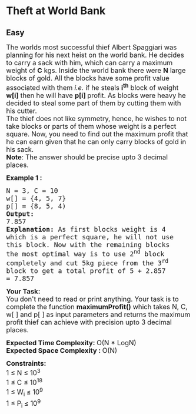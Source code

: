 # Theft at World Bank
## Easy 
<div class="problem-statement">
                <p></p><p><span style="font-size:18px">The worlds most successful thief Albert Spaggiari was planning for his next heist on the world bank. He decides to carry a sack with him, which can carry a maximum weight&nbsp;of <strong>C</strong> kgs. Inside the world bank there were <strong>N</strong>&nbsp;large blocks of gold. All the blocks have some profit value associated with them<em> i.e.</em> if he steals <strong>i<sup>th</sup></strong> block of weight <strong>w[i]</strong> then he will have <strong>p[i] </strong>profit. As blocks were heavy he decided to steal some part of them by cutting them&nbsp;with his cutter.<br>
The thief does not like symmetry, hence, he wishes to not take blocks or parts of them whose weight is a perfect square. Now, you need to find out the maximum profit that he can earn given that he can only carry blocks of gold in his sack.&nbsp;<br>
<strong>Note</strong>: The answer should be precise upto 3 decimal places.</span></p>

<p><span style="font-size:18px"><strong>Example 1 :</strong></span></p>

<pre><span style="font-size:18px">N = 3, C = 10
w[] = {4, 5, 7}
p[] = {8, 5, 4)
<strong>Output: </strong>
7.857
<strong>Explanation: </strong>As first blocks weight is 4
which is a perfect square, he will not use 
this block. Now with the remaining blocks 
the most optimal way is to use 2<sup>nd</sup> block 
completely and cut 5kg piece from the 3<sup>rd</sup> 
block to get a total profit of 5 + 2.857 
= 7.857</span></pre>

<p><span style="font-size:18px"><strong>Your Task:</strong><br>
You don't need to read or print anything. Your task is to complete the function&nbsp;<strong>maximumProfit()</strong>&nbsp;which takes N, C, w[ ] and p[ ]&nbsp;as input parameters and returns the maximum profit thief can achieve with precision&nbsp;upto 3 decimal places.</span></p>

<p><span style="font-size:18px"><strong>Expected Time Complexity:&nbsp;</strong>O(N * LogN)<br>
<strong>Expected Space Complexity :&nbsp;</strong>O(N)</span></p>

<p><span style="font-size:18px"><strong>Constraints:</strong><br>
1 ≤ N ≤&nbsp;10<sup>3</sup><br>
1&nbsp;≤&nbsp;C ≤&nbsp;10<sup>18</sup><br>
1 ≤&nbsp;W<sub>i&nbsp;</sub>≤&nbsp;10<sup>9</sup><br>
1 ≤&nbsp;P<sub>i&nbsp;</sub>≤&nbsp;10<sup>9</sup></span></p>
 <p></p>
            </div>